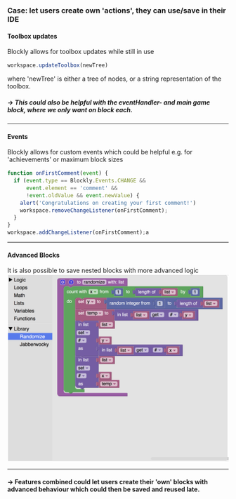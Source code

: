 ### Case: let users create own 'actions', they can use/save in their IDE

#### Toolbox updates
Blockly allows for toolbox updates while still in use

```javascript
workspace.updateToolbox(newTree)
```

where 'newTree' is either a tree of nodes, or a string representation of the toolbox.  

##### -> This could also be helpful with the eventHandler- and main game block, where we only want on block each.

---

#### Events

Blockly allows for custom events which could be helpful e.g. for 'achievements' or maximum block sizes

```javascript 
function onFirstComment(event) {
  if (event.type == Blockly.Events.CHANGE &&
      event.element == 'comment' &&
      !event.oldValue && event.newValue) {
    alert('Congratulations on creating your first comment!')
    workspace.removeChangeListener(onFirstComment);
  }
}
workspace.addChangeListener(onFirstComment);a
```
---
#### Advanced Blocks

It is also possible to save nested blocks with more advanced logic
![blockly_nested](./blockly_nested.png)

---
#### -> Features combined could let users create their 'own' blocks with advanced behaviour which could then be saved and reused late.
